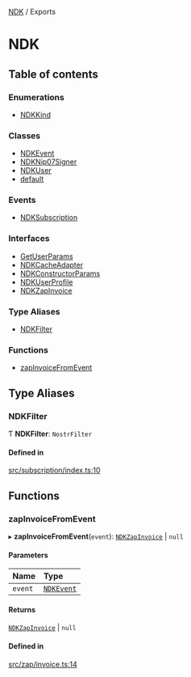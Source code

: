 [NDK](README.md) / Exports

# NDK

## Table of contents

### Enumerations

- [NDKKind](enums/NDKKind.md)

### Classes

- [NDKEvent](classes/NDKEvent.md)
- [NDKNip07Signer](classes/NDKNip07Signer.md)
- [NDKUser](classes/NDKUser.md)
- [default](classes/default.md)

### Events

- [NDKSubscription](classes/NDKSubscription.md)

### Interfaces

- [GetUserParams](interfaces/GetUserParams.md)
- [NDKCacheAdapter](interfaces/NDKCacheAdapter.md)
- [NDKConstructorParams](interfaces/NDKConstructorParams.md)
- [NDKUserProfile](interfaces/NDKUserProfile.md)
- [NDKZapInvoice](interfaces/NDKZapInvoice.md)

### Type Aliases

- [NDKFilter](modules.md#ndkfilter)

### Functions

- [zapInvoiceFromEvent](modules.md#zapinvoicefromevent)

## Type Aliases

### NDKFilter

Ƭ **NDKFilter**: `NostrFilter`

#### Defined in

[src/subscription/index.ts:10](https://github.com/nostr-dev-kit/ndk/blob/ca80fef/src/subscription/index.ts#L10)

## Functions

### zapInvoiceFromEvent

▸ **zapInvoiceFromEvent**(`event`): [`NDKZapInvoice`](interfaces/NDKZapInvoice.md) \| ``null``

#### Parameters

| Name | Type |
| :------ | :------ |
| `event` | [`NDKEvent`](classes/NDKEvent.md) |

#### Returns

[`NDKZapInvoice`](interfaces/NDKZapInvoice.md) \| ``null``

#### Defined in

[src/zap/invoice.ts:14](https://github.com/nostr-dev-kit/ndk/blob/ca80fef/src/zap/invoice.ts#L14)
